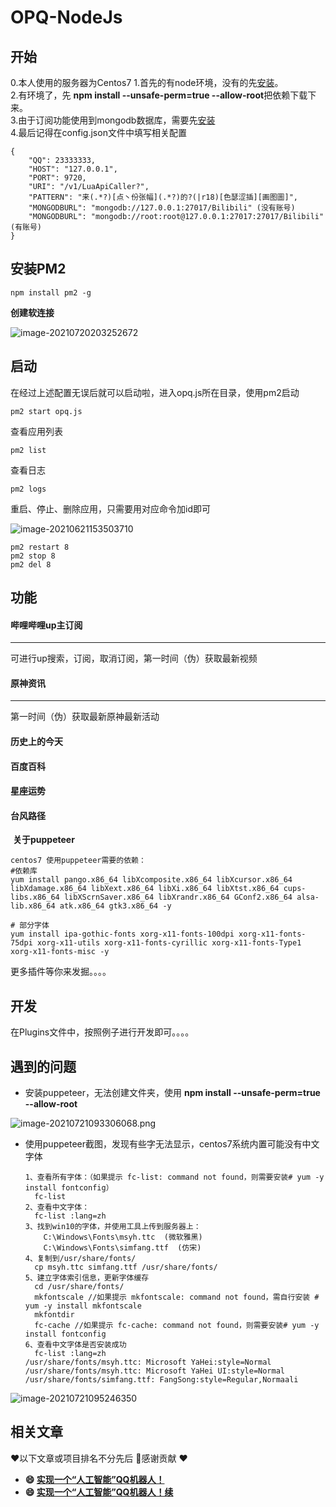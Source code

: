 # OPQ-NodeJs
## 开始
0.本人使用的服务器为Centos7
1.首先的有node环境，没有的先[安装](https://xjlz.github.io/2020/08/10/Centos7%E5%AE%89%E8%A3%85Node+Npm/)。  
2.有环境了，先 **npm install --unsafe-perm=true --allow-root**把依赖下载下来。  
3.由于订阅功能使用到mongodb数据库，需要先[安装](https://xjlz.github.io/2020/08/10/MongoDB/)  
4.最后记得在config.json文件中填写相关配置  

```
{
	"QQ": 23333333,
	"HOST": "127.0.0.1",
	"PORT": 9720,
	"URI": "/v1/LuaApiCaller?",
	"PATTERN": "来(.*?)[点丶份张幅](.*?)的?(|r18)[色瑟涩插][画图圖]",
	"MONGODBURL": "mongodb://127.0.0.1:27017/Bilibili" (没有账号)
	"MONGODBURL": "mongodb://root:root@127.0.0.1:27017:27017/Bilibili" (有账号)
}

```

## 安装PM2

```
npm install pm2 -g
```

**创建软连接**

![image-20210720203252672](https://i.loli.net/2021/07/20/QNfpk4i92GeVdlI.png)



## 启动

在经过上述配置无误后就可以启动啦，进入opq.js所在目录，使用pm2启动

```
pm2 start opq.js
```

查看应用列表

```
pm2 list
```

查看日志

```
pm2 logs
```

重启、停止、删除应用，只需要用对应命令加id即可

![image-20210621153503710](https://i.loli.net/2021/06/21/Gm7l4EoPMax58su.png)

```
pm2 restart 8
pm2 stop 8
pm2 del 8
```

## 功能
#### 哔哩哔哩up主订阅

------

可进行up搜索，订阅，取消订阅，第一时间（伪）获取最新视频

#### 原神资讯

------

第一时间（伪）获取最新原神最新活动

#### 历史上的今天

#### 百度百科

#### 星座运势

#### 台风路径

​	**关于puppeteer**

```
centos7 使用puppeteer需要的依赖：
#依赖库
yum install pango.x86_64 libXcomposite.x86_64 libXcursor.x86_64 libXdamage.x86_64 libXext.x86_64 libXi.x86_64 libXtst.x86_64 cups-libs.x86_64 libXScrnSaver.x86_64 libXrandr.x86_64 GConf2.x86_64 alsa-lib.x86_64 atk.x86_64 gtk3.x86_64 -y

# 部分字体
yum install ipa-gothic-fonts xorg-x11-fonts-100dpi xorg-x11-fonts-75dpi xorg-x11-utils xorg-x11-fonts-cyrillic xorg-x11-fonts-Type1 xorg-x11-fonts-misc -y
```

更多插件等你来发掘。。。。

## 开发

在Plugins文件中，按照例子进行开发即可。。。。

## 遇到的问题

- 安装puppeteer，无法创建文件夹，使用 **npm install --unsafe-perm=true --allow-root**

![image-20210721093306068.png](https://i.loli.net/2021/07/21/1SU4FDh9LnIP6vK.png)

- 使用puppeteer截图，发现有些字无法显示，centos7系统内置可能没有中文字体

  ```
  1、查看所有字体：（如果提示 fc-list: command not found，则需要安装# yum -y install fontconfig）
  	fc-list
  2、查看中文字体：
  	fc-list :lang=zh
  3、找到win10的字体，并使用工具上传到服务器上：
      C:\Windows\Fonts\msyh.ttc  (微软雅黑)
      C:\Windows\Fonts\simfang.ttf  (仿宋)
  4、复制到/usr/share/fonts/
  	cp msyh.ttc simfang.ttf /usr/share/fonts/
  5、建立字体索引信息，更新字体缓存
  	cd /usr/share/fonts/
  	mkfontscale //如果提示 mkfontscale: command not found，需自行安装 # yum -y install mkfontscale 
  	mkfontdir
  	fc-cache //如果提示 fc-cache: command not found，则需要安装# yum -y install fontconfig
  6、查看中文字体是否安装成功
  	fc-list :lang=zh
  /usr/share/fonts/msyh.ttc: Microsoft YaHei:style=Normal
  /usr/share/fonts/msyh.ttc: Microsoft YaHei UI:style=Normal
  /usr/share/fonts/simfang.ttf: FangSong:style=Regular,Normaali
  ```

  

![image-20210721095246350](https://i.loli.net/2021/07/21/dMebXDctwSZk8Nx.png)



## 相关文章

❤️以下文章或项目排名不分先后 🙏感谢贡献 ❤️

- **😄 [实现一个“人工智能”QQ机器人！](https://segmentfault.com/a/1190000021259760)**
- **😄 [实现一个“人工智能”QQ机器人！续](https://segmentfault.com/a/1190000021350469)**
